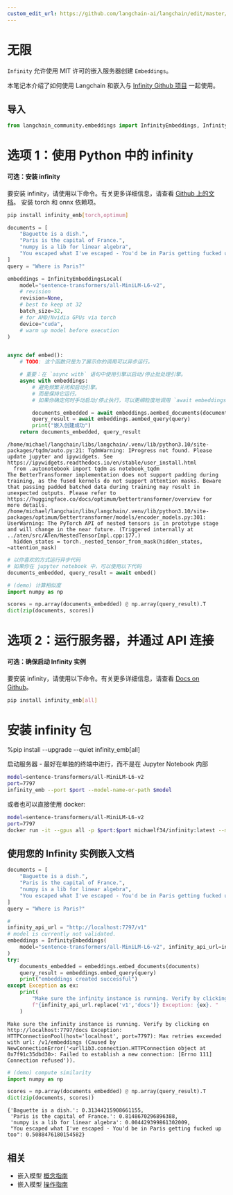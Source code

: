 ```yaml
---
custom_edit_url: https://github.com/langchain-ai/langchain/edit/master/docs/docs/integrations/text_embedding/infinity.ipynb
---
```


# 无限

`Infinity` 允许使用 MIT 许可的嵌入服务器创建 `Embeddings`。

本笔记本介绍了如何使用 Langchain 和嵌入与 [Infinity Github 项目](https://github.com/michaelfeil/infinity) 一起使用。

## 导入


```python
from langchain_community.embeddings import InfinityEmbeddings, InfinityEmbeddingsLocal
```

# 选项 1：使用 Python 中的 infinity

#### 可选：安装 infinity

要安装 infinity，请使用以下命令。有关更多详细信息，请查看 [Github 上的文档](https://github.com/michaelfeil/infinity)。
安装 torch 和 onnx 依赖项。

```bash
pip install infinity_emb[torch,optimum]
```


```python
documents = [
    "Baguette is a dish.",
    "Paris is the capital of France.",
    "numpy is a lib for linear algebra",
    "You escaped what I've escaped - You'd be in Paris getting fucked up too",
]
query = "Where is Paris?"
```


```python
embeddings = InfinityEmbeddingsLocal(
    model="sentence-transformers/all-MiniLM-L6-v2",
    # revision
    revision=None,
    # best to keep at 32
    batch_size=32,
    # for AMD/Nvidia GPUs via torch
    device="cuda",
    # warm up model before execution
)


async def embed():
    # TODO: 这个函数只是为了展示你的调用可以异步运行。

    # 重要：在 `async with` 语句中使用引擎以启动/停止批处理引擎。
    async with embeddings:
        # 避免频繁关闭和启动引擎。
        # 而是保持它运行。
        # 如果你确定何时手动启动/停止执行，可以更细粒度地调用 `await embeddings.__aenter__()` 和 `__aexit__()`

        documents_embedded = await embeddings.aembed_documents(documents)
        query_result = await embeddings.aembed_query(query)
        print("嵌入创建成功")
    return documents_embedded, query_result
```
```output
/home/michael/langchain/libs/langchain/.venv/lib/python3.10/site-packages/tqdm/auto.py:21: TqdmWarning: IProgress not found. Please update jupyter and ipywidgets. See https://ipywidgets.readthedocs.io/en/stable/user_install.html
  from .autonotebook import tqdm as notebook_tqdm
The BetterTransformer implementation does not support padding during training, as the fused kernels do not support attention masks. Beware that passing padded batched data during training may result in unexpected outputs. Please refer to https://huggingface.co/docs/optimum/bettertransformer/overview for more details.
/home/michael/langchain/libs/langchain/.venv/lib/python3.10/site-packages/optimum/bettertransformer/models/encoder_models.py:301: UserWarning: The PyTorch API of nested tensors is in prototype stage and will change in the near future. (Triggered internally at ../aten/src/ATen/NestedTensorImpl.cpp:177.)
  hidden_states = torch._nested_tensor_from_mask(hidden_states, ~attention_mask)
```

```python
# 以你喜欢的方式运行异步代码
# 如果你在 jupyter notebook 中，可以使用以下代码
documents_embedded, query_result = await embed()
```


```python
# (demo) 计算相似度
import numpy as np

scores = np.array(documents_embedded) @ np.array(query_result).T
dict(zip(documents, scores))
```

# 选项 2：运行服务器，并通过 API 连接

#### 可选：确保启动 Infinity 实例

要安装 infinity，请使用以下命令。有关更多详细信息，请查看 [Docs on Github](https://github.com/michaelfeil/infinity)。
```bash
pip install infinity_emb[all]
```

# 安装 infinity 包
%pip install --upgrade --quiet  infinity_emb[all]

启动服务器 - 最好在单独的终端中进行，而不是在 Jupyter Notebook 内部

```bash
model=sentence-transformers/all-MiniLM-L6-v2
port=7797
infinity_emb --port $port --model-name-or-path $model
```

或者也可以直接使用 docker:
```bash
model=sentence-transformers/all-MiniLM-L6-v2
port=7797
docker run -it --gpus all -p $port:$port michaelf34/infinity:latest --model-name-or-path $model --port $port
```

## 使用您的 Infinity 实例嵌入文档


```python
documents = [
    "Baguette is a dish.",
    "Paris is the capital of France.",
    "numpy is a lib for linear algebra",
    "You escaped what I've escaped - You'd be in Paris getting fucked up too",
]
query = "Where is Paris?"
```


```python
#
infinity_api_url = "http://localhost:7797/v1"
# model is currently not validated.
embeddings = InfinityEmbeddings(
    model="sentence-transformers/all-MiniLM-L6-v2", infinity_api_url=infinity_api_url
)
try:
    documents_embedded = embeddings.embed_documents(documents)
    query_result = embeddings.embed_query(query)
    print("embeddings created successful")
except Exception as ex:
    print(
        "Make sure the infinity instance is running. Verify by clicking on "
        f"{infinity_api_url.replace('v1','docs')} Exception: {ex}. "
    )
```
```output
Make sure the infinity instance is running. Verify by clicking on http://localhost:7797/docs Exception: HTTPConnectionPool(host='localhost', port=7797): Max retries exceeded with url: /v1/embeddings (Caused by NewConnectionError('<urllib3.connection.HTTPConnection object at 0x7f91c35dbd30>: Failed to establish a new connection: [Errno 111] Connection refused')).
```

```python
# (demo) compute similarity
import numpy as np

scores = np.array(documents_embedded) @ np.array(query_result).T
dict(zip(documents, scores))
```



```output
{'Baguette is a dish.': 0.31344215908661155,
 'Paris is the capital of France.': 0.8148670296896388,
 'numpy is a lib for linear algebra': 0.004429399861302009,
 "You escaped what I've escaped - You'd be in Paris getting fucked up too": 0.5088476180154582}
```

## 相关

- 嵌入模型 [概念指南](/docs/concepts/#embedding-models)
- 嵌入模型 [操作指南](/docs/how_to/#embedding-models)